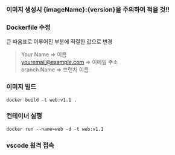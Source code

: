 ### **이미지 생성시 {imageName}:{version}을 주의하여 적을 것!!**

### Dockerfile 수정
큰 따옴표로 이루어진 부분에 적절한 값으로 변경
>Your Name => 이름  
>youremail@example.com => 이메일 주소  
>branch Name => 브랜치 이름  

### **이미지 빌드**  
```docker build -t web:v1.1 .```  


### **컨테이너 실행**  
```docker run --name=web -d -t web:v1.1```  


### **vscode 원격 접속**